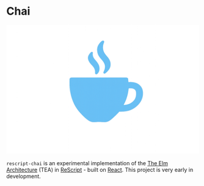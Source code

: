 # Chai

![logo](./logo.png)

`rescript-chai` is an experimental implementation of the [The Elm Architecture](https://guide.elm-lang.org/architecture/) (TEA) in [ReScript](https://rescript-lang.org/) - built on [React](https://react.dev/). This project is very early in development.